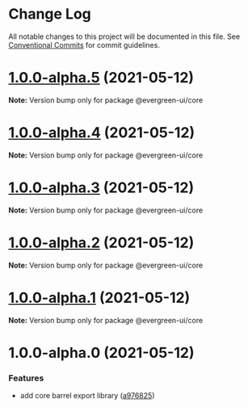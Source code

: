 # Change Log

All notable changes to this project will be documented in this file.
See [Conventional Commits](https://conventionalcommits.org) for commit guidelines.

# [1.0.0-alpha.5](https://github.com/rupert-ong/evergreen-ui/compare/@evergreen-ui/core@1.0.0-alpha.4...@evergreen-ui/core@1.0.0-alpha.5) (2021-05-12)

**Note:** Version bump only for package @evergreen-ui/core

# [1.0.0-alpha.4](https://github.com/rupert-ong/evergreen-ui/compare/@evergreen-ui/core@1.0.0-alpha.3...@evergreen-ui/core@1.0.0-alpha.4) (2021-05-12)

**Note:** Version bump only for package @evergreen-ui/core

# [1.0.0-alpha.3](https://github.com/rupert-ong/evergreen-ui/compare/@evergreen-ui/core@1.0.0-alpha.2...@evergreen-ui/core@1.0.0-alpha.3) (2021-05-12)

**Note:** Version bump only for package @evergreen-ui/core

# [1.0.0-alpha.2](https://github.com/rupert-ong/evergreen-ui/compare/@evergreen-ui/core@1.0.0-alpha.1...@evergreen-ui/core@1.0.0-alpha.2) (2021-05-12)

**Note:** Version bump only for package @evergreen-ui/core

# [1.0.0-alpha.1](https://github.com/rupert-ong/evergreen-ui/compare/@evergreen-ui/core@1.0.0-alpha.0...@evergreen-ui/core@1.0.0-alpha.1) (2021-05-12)

**Note:** Version bump only for package @evergreen-ui/core

# 1.0.0-alpha.0 (2021-05-12)

### Features

- add core barrel export library ([a976825](https://github.com/rupert-ong/evergreen-ui/commit/a97682578908bcf56cb2fd230970a004da54b832))
